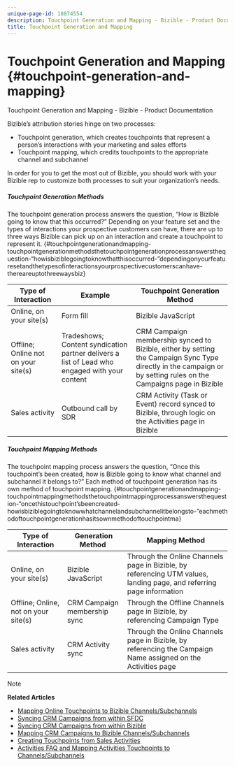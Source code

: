 ```yaml
---
unique-page-id: 18874554
description: Touchpoint Generation and Mapping - Bizible - Product Documentation
title: Touchpoint Generation and Mapping
---
```


# Touchpoint Generation and Mapping {#touchpoint-generation-and-mapping}

Touchpoint Generation and Mapping - Bizible - Product Documentation

Bizible’s attribution stories hinge on two processes:

* Touchpoint generation, which creates touchpoints that represent a person’s interactions with your marketing and sales efforts
* Touchpoint mapping, which credits touchpoints to the appropriate channel and subchannel

In order for you to get the most out of Bizible, you should work with your Bizible rep to customize both processes to suit your organization’s needs.

##### Touchpoint Generation Methods  
  
The touchpoint generation process answers the question, “How is Bizible going to know that this occurred?” Depending on your feature set and the types of interactions your prospective customers can have, there are up to three ways Bizible can pick up on an interaction and create a touchpoint to represent it. {#touchpointgenerationandmapping-touchpointgenerationmethodsthetouchpointgenerationprocessanswersthequestion-“howisbiziblegoingtoknowthatthisoccurred-”dependingonyourfeaturesetandthetypesofinteractionsyourprospectivecustomerscanhave-thereareuptothreewaysbiz}

| **Type of Interaction** |**Example** |**Touchpoint Generation Method** |
|---|---|---|
| Online, on your site(s) |Form fill |Bizible JavaScript |
| Offline; Online not on your site(s) |Tradeshows; Content syndication partner delivers a list of Lead who engaged with your content |CRM Campaign membership synced to Bizible, either by setting the Campaign Sync Type directly in the campaign or by setting rules on the Campaigns page in Bizible |
| Sales activity |Outbound call by SDR |CRM Activity (Task or Event) record synced to Bizible, through logic on the Activities page in Bizible |

##### Touchpoint Mapping Methods  
  
The touchpoint mapping process answers the question, “Once this touchpoint’s been created, how is Bizible going to know what channel and subchannel it belongs to?” Each method of touchpoint generation has its own method of touchpoint mapping. {#touchpointgenerationandmapping-touchpointmappingmethodsthetouchpointmappingprocessanswersthequestion-“oncethistouchpoint’sbeencreated-howisbiziblegoingtoknowwhatchannelandsubchannelitbelongsto-”eachmethodoftouchpointgenerationhasitsownmethodoftouchpointma}

| **Type of Interaction** |**Generation Method&nbsp;** |**Mapping Method** |
|---|---|---|
| Online, on your site(s) |Bizible JavaScript |Through the Online Channels page in Bizible, by referencing UTM values, landing page, and referring page information |
| Offline; Online, not on your site(s) |CRM Campaign membership sync |Through the Offline Channels page in Bizible, by referencing Campaign Type |
| Sales activity |CRM Activity sync |Through the Online Channels page in Bizible, by referencing the Campaign Name assigned on the Activities page |

>[!NOTE]
>
>**Related Articles**
>
>* [Mapping Online Touchpoints to Bizible Channels/Subchannels](http://docs.marketo.com/x/5AAgAQ)
>* [Syncing CRM Campaigns from within SFDC](http://docs.marketo.com/x/6AAgAQ)
>* [Syncing CRM Campaigns from within Bizible](http://docs.marketo.com/x/3AAgAQ)
>* [Mapping CRM Campaigns to Bizible Channels/Subchannels](http://docs.marketo.com/x/5gAgAQ)
>* [Creating Touchpoints from Sales Activities](http://docs.marketo.com/x/VAEgAQ)
>* [Activities FAQ and Mapping Activities Touchpoints to Channels/Subchannels](http://docs.marketo.com/x/UAEgAQ)
>

